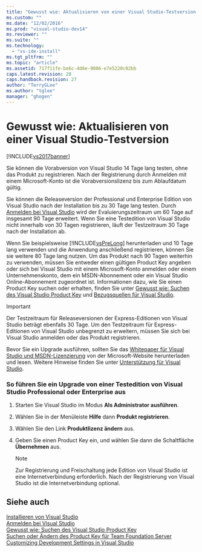 ```yaml
---
title: "Gewusst wie: Aktualisieren von einer Visual Studio-Testversion | Microsoft Docs"
ms.custom: ""
ms.date: "12/02/2016"
ms.prod: "visual-studio-dev14"
ms.reviewer: ""
ms.suite: ""
ms.technology: 
  - "vs-ide-install"
ms.tgt_pltfrm: ""
ms.topic: "article"
ms.assetid: 717f11fe-be6c-4d6e-9006-e7e5220c02bb
caps.latest.revision: 28
caps.handback.revision: 27
author: "TerryGLee"
ms.author: "tglee"
manager: "ghogen"
---
```

# Gewusst wie: Aktualisieren von einer Visual Studio-Testversion
[!INCLUDE[vs2017banner](../code-quality/includes/vs2017banner.md)]

Sie können die Vorabversion von Visual Studio 14 Tage lang testen, ohne das Produkt zu registrieren.  Nach der Registrierung durch Anmelden mit einem Microsoft\-Konto ist die Vorabversionslizenz bis zum Ablaufdatum gültig.  
  
 Sie können die Releaseversion der Professional und Enterprise Edition von Visual Studio nach der Installation bis zu 30 Tage lang testen.  Durch [Anmelden bei Visual Studio](../ide/signing-in-to-visual-studio.md) wird der Evaluierungszeitraum um 60 Tage auf insgesamt 90 Tage erweitert.  Wenn Sie eine Testedition von Visual Studio nicht innerhalb von 30 Tagen registrieren, läuft der Testzeitraum 30 Tage nach der Installation ab.  
  
 Wenn Sie beispielsweise [!INCLUDE[vsPreLong](../code-quality/includes/vsprelong_md.md)] herunterladen und 10 Tage lang verwenden und die Anwendung anschließend registrieren, können Sie sie weitere 80 Tage lang nutzen.  Um das Produkt nach 90 Tagen weiterhin zu verwenden, müssen Sie entweder einen gültigen Product Key angeben oder sich bei Visual Studio mit einem Microsoft\-Konto anmelden oder einem Unternehmenskonto, dem ein MSDN\-Abonnement oder ein Visual Studio Online\-Abonnement zugeordnet ist.  Informationen dazu, wie Sie einen Product Key suchen oder erhalten, finden Sie unter [Gewusst wie: Suchen des Visual Studio Product Key](../install/how-to-locate-the-visual-studio-product-key.md) und [Bezugsquellen für Visual Studio](http://www.visualstudio.com/products/how-to-buy-vs).  
  
> [!IMPORTANT]
>  Der Testzeitraum für Releaseversionen der Express\-Editionen von Visual Studio beträgt ebenfalls 30 Tage.  Um den Testzeitraum für Express\-Editionen von Visual Studio unbegrenzt zu erweitern, müssen Sie sich bei Visual Studio anmelden oder das Produkt registrieren.  
  
 Bevor Sie ein Upgrade ausführen, sollten Sie das [Whitepaper für Visual Studio und MSDN\-Lizenzierung](http://www.microsoft.com/download/details.aspx?id=13350) von der Microsoft\-Website herunterladen und lesen.  Weitere Hinweise finden Sie unter [Unterstützung für Visual Studio](http://support.microsoft.com/ph/1117/en-us).  
  
### So führen Sie ein Upgrade von einer Testedition von Visual Studio Professional oder Enterprise aus  
  
1.  Starten Sie Visual Studio im Modus **Als Administrator ausführen**.  
  
2.  Wählen Sie in der Menüleiste **Hilfe** dann **Produkt registrieren**.  
  
3.  Wählen Sie den Link **Produktlizenz ändern** aus.  
  
4.  Geben Sie einen Product Key ein, und wählen Sie dann die Schaltfläche **Übernehmen** aus.  
  
    > [!NOTE]
    >  Zur Registrierung und Freischaltung jede Edition von Visual Studio ist eine Internetverbindung erforderlich.  Nach der Registrierung von Visual Studio ist die Internetverbindung optional.  
  
## Siehe auch  
 [Installieren von Visual Studio](../Topic/Installing%20Visual%20Studio%202015.md)   
 [Anmelden bei Visual Studio](../ide/signing-in-to-visual-studio.md)   
 [Gewusst wie: Suchen des Visual Studio Product Key](../install/how-to-locate-the-visual-studio-product-key.md)   
 [Suchen oder Ändern des Product Key für Team Foundation Server](../Topic/Locate%20or%20Change%20the%20Product%20Key%20for%20Team%20Foundation%20Server.md)   
 [Customizing Development Settings in Visual Studio](http://msdn.microsoft.com/de-de/22c4debb-4e31-47a8-8f19-16f328d7dcd3)